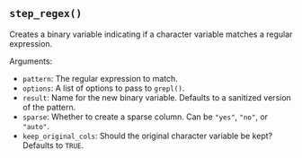 ## `step_regex()`

Creates a binary variable indicating if a character variable matches a regular expression.

Arguments:
* `pattern`: The regular expression to match.
* `options`: A list of options to pass to `grepl()`.
* `result`: Name for the new binary variable. Defaults to a sanitized version of the pattern.
* `sparse`: Whether to create a sparse column. Can be `"yes"`, `"no"`, or `"auto"`.
* `keep_original_cols`: Should the original character variable be kept? Defaults to `TRUE`.
